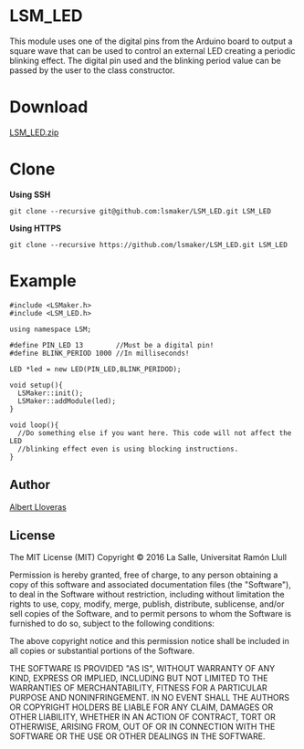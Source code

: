 # LSM_LED
This module uses one of the digital pins from the Arduino board to output a square wave that can be used to control an external LED creating a periodic blinking effect. The digital pin used and the blinking period value can be passed by the user to the class constructor.

# Download
[LSM_LED.zip](https://github.com/lsmaker/LSM_LED/releases/download/1.1/LSM_LED.zip)

# Clone
**Using SSH**
```
git clone --recursive git@github.com:lsmaker/LSM_LED.git LSM_LED
```
**Using HTTPS**
```
git clone --recursive https://github.com/lsmaker/LSM_LED.git LSM_LED
```

# Example
```
#include <LSMaker.h>
#include <LSM_LED.h>

using namespace LSM;

#define PIN_LED 13        //Must be a digital pin!
#define BLINK_PERIOD 1000 //In milliseconds!

LED *led = new LED(PIN_LED,BLINK_PERIDOD);

void setup(){
  LSMaker::init();
  LSMaker::addModule(led);
}

void loop(){
  //Do something else if you want here. This code will not affect the LED
  //blinking effect even is using blocking instructions.
}
```

## Author
[Albert Lloveras](https://github.com/alloveras)

## License
The MIT License (MIT)
Copyright &copy; 2016 La Salle, Universitat Ramón Llull

Permission is hereby granted, free of charge, to any person obtaining a copy of this software and associated documentation files (the "Software"), to deal in the Software without restriction, including without limitation the rights to use, copy, modify, merge, publish, distribute, sublicense, and/or sell copies of the Software, and to permit persons to whom the Software is furnished to do so, subject to the following conditions:

The above copyright notice and this permission notice shall be included in all copies or substantial portions of the Software.

THE SOFTWARE IS PROVIDED "AS IS", WITHOUT WARRANTY OF ANY KIND, EXPRESS OR IMPLIED, INCLUDING BUT NOT LIMITED TO THE WARRANTIES OF MERCHANTABILITY, FITNESS FOR A PARTICULAR PURPOSE AND NONINFRINGEMENT. IN NO EVENT SHALL THE AUTHORS OR COPYRIGHT HOLDERS BE LIABLE FOR ANY CLAIM, DAMAGES OR OTHER LIABILITY, WHETHER IN AN ACTION OF CONTRACT, TORT OR OTHERWISE, ARISING FROM, OUT OF OR IN CONNECTION WITH THE SOFTWARE OR THE USE OR OTHER DEALINGS IN THE SOFTWARE.


